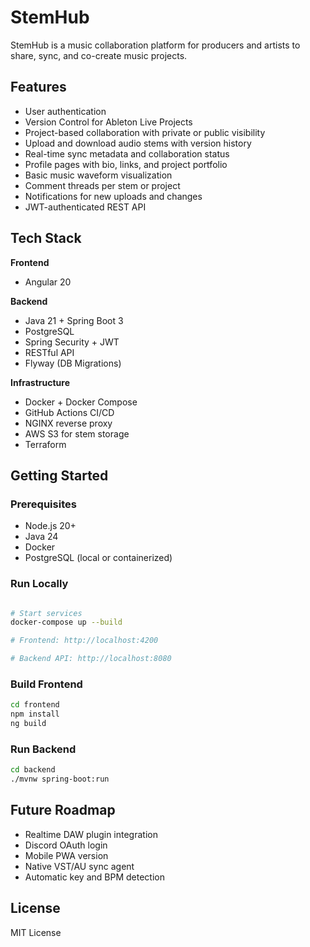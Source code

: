 # StemHub

StemHub is a music collaboration platform
for producers and artists to share, sync, and co-create music projects.

## Features

- User authentication
- Version Control for Ableton Live Projects
- Project-based collaboration with private or public visibility
- Upload and download audio stems with version history
- Real-time sync metadata and collaboration status
- Profile pages with bio, links, and project portfolio
- Basic music waveform visualization
- Comment threads per stem or project
- Notifications for new uploads and changes
- JWT-authenticated REST API

## Tech Stack

**Frontend**

- Angular 20

**Backend**

- Java 21 + Spring Boot 3
- PostgreSQL
- Spring Security + JWT
- RESTful API
- Flyway (DB Migrations)

**Infrastructure**

- Docker + Docker Compose
- GitHub Actions CI/CD
- NGINX reverse proxy
- AWS S3 for stem storage
- Terraform

## Getting Started

### Prerequisites

- Node.js 20+
- Java 24
- Docker
- PostgreSQL (local or containerized)

### Run Locally

```bash

# Start services
docker-compose up --build

# Frontend: http://localhost:4200

# Backend API: http://localhost:8080
```

### Build Frontend

```bash
cd frontend
npm install
ng build
```

### Run Backend

```bash
cd backend
./mvnw spring-boot:run
```

## Future Roadmap

- Realtime DAW plugin integration
- Discord OAuth login
- Mobile PWA version
- Native VST/AU sync agent
- Automatic key and BPM detection

## License

MIT License
